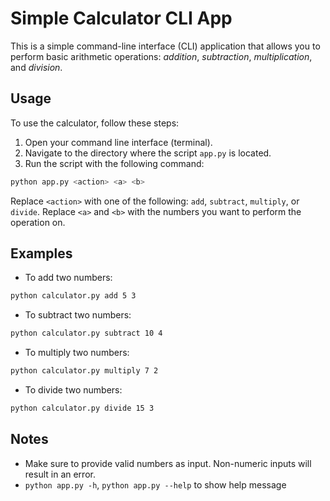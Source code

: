 # Simple Calculator CLI App

This is a simple command-line interface (CLI) application that allows you to perform basic arithmetic operations: _addition_, _subtraction_, _multiplication_, and _division_.

## Usage

To use the calculator, follow these steps:

1. Open your command line interface (terminal).
2. Navigate to the directory where the script `app.py` is located.
3. Run the script with the following command:

```bash
python app.py <action> <a> <b>
```

Replace `<action>` with one of the following: `add`, `subtract`, `multiply`, or `divide`.
Replace `<a>` and `<b>` with the numbers you want to perform the operation on.

## Examples

- To add two numbers:

```bash
python calculator.py add 5 3
```

- To subtract two numbers:

```bash
python calculator.py subtract 10 4
```

- To multiply two numbers:

```bash
python calculator.py multiply 7 2
```

- To divide two numbers:

```bash
python calculator.py divide 15 3
```

## Notes

- Make sure to provide valid numbers as input. Non-numeric inputs will result in an error.
- `python app.py -h`, `python app.py --help` to show help message
